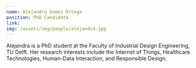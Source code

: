 ```yaml
---
name: Alejandra Gomez Ortega
position: PhD Candidate
link:
img: /assets/img/people/alejandra.jpg
---
```


Alejandra is a PhD student at the Faculty of Industrial Design Engineering, TU Delft. Her research interests include the Internet of Things, Healthcare Technologies, Human-Data Interaction, and Responsible Design.
